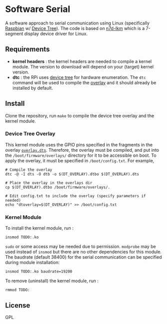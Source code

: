 # Software Serial

A software approach to serial communication using Linux (specifically [Raspbian](https://www.raspberrypi.com/software/) w/ [Device Tree](https://www.raspberrypi.com/documentation/computers/configuration.html#device-trees-overlays-and-parameters)).
The code is based on [n7d-lkm](https://github.com/thinkty/n7d-lkm) which is a 7-segment display device driver for Linux.

## Requirements
- **kernel headers** : the kernel headers are needed to compile a kernel module. The version to download will depend on your (target) kernel version.
- **dtc** : the RPi uses [device tree](https://www.kernel.org/doc/Documentation/devicetree/usage-model.txt) for hardware enumeration. The `dtc` command will be used to compile the [overlay](https://www.raspberrypi.com/documentation/computers/configuration.html#part2) and it should already be installed by default.

## Install
Clone the repository, run `make` to compile the device tree overlay and the kernel module.

### Device Tree Overlay
This kernel module uses the GPIO pins specified in the fragments in the overlay [`overlay.dts`](https://github.com/thinkty/software-serial/blob/main/overlay.dts).
Therefore, the overlay must be compiled, and put into the `/boot/firmware/overlays/` directory for it to be accessible on boot.
To apply the overlay, it must be specified in `/boot/config.txt`.
For example,
```
# Compile the overlay
dtc -@ -I dts -O dtb -o $(DT_OVERLAY).dtbo $(DT_OVERLAY).dts

# Place the overlay in the overlays dir
cp $(DT_OVERLAY).dtbo /boot/firmware/overlays/.

# Edit config.txt to include the overlay (specify parameters if needed)
echo "dtoverlay=$(DT_OVERLAY)" >> /boot/config.txt
```

### Kernel Module
To install the kernel module, run :
```
insmod TODO:.ko
```

`sudo` or some access may be needed due to permission.
`modprobe` may be used instead of `insmod` but there are no other dependencies for this module.
The baudrate (default 38400) for the serial communication can be specified during module installation:
```
insmod TODO:.ko baudrate=19200
```

To remove (uninstall) the kernel module, run :
```
rmmod TODO:
```

## License
GPL
